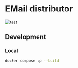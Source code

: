 # EMail distributor
[![test](https://github.com/lyrise/email-distributor-go/actions/workflows/test.yml/badge.svg?branch=main)](https://github.com/lyrise/email-distributor-go/actions/workflows/test.yml)

## Development

### Local

```sh
docker compose up --build
```
